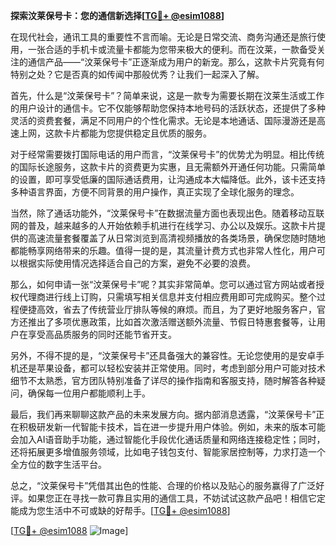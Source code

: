 **探索汶莱保号卡：您的通信新选择[[TG💪+ @esim1088](https://t.me/s/esim1088)]**

在现代社会，通讯工具的重要性不言而喻。无论是日常交流、商务沟通还是旅行使用，一张合适的手机卡或流量卡都能为您带来极大的便利。而在汶莱，一款备受关注的通信产品——“汶莱保号卡”正逐渐成为用户的新宠。那么，这款卡片究竟有何特别之处？它是否真的如传闻中那般优秀？让我们一起深入了解。

首先，什么是“汶莱保号卡”？简单来说，这是一款专为需要长期在汶莱生活或工作的用户设计的通信卡。它不仅能够帮助您保持本地号码的活跃状态，还提供了多种灵活的资费套餐，满足不同用户的个性化需求。无论是本地通话、国际漫游还是高速上网，这款卡片都能为您提供稳定且优质的服务。

对于经常需要拨打国际电话的用户而言，“汶莱保号卡”的优势尤为明显。相比传统的国际长途服务，这款卡片的资费更为实惠，且无需额外开通任何功能。只需简单的设置，即可享受低廉的国际通话费用，让沟通成本大幅降低。此外，该卡还支持多种语言界面，方便不同背景的用户操作，真正实现了全球化服务的理念。

当然，除了通话功能外，“汶莱保号卡”在数据流量方面也表现出色。随着移动互联网的普及，越来越多的人开始依赖手机进行在线学习、办公以及娱乐。这款卡片提供的高速流量套餐覆盖了从日常浏览到高清视频播放的各类场景，确保您随时随地都能畅享网络带来的乐趣。值得一提的是，其流量计费方式也非常人性化，用户可以根据实际使用情况选择适合自己的方案，避免不必要的浪费。

那么，如何申请一张“汶莱保号卡”呢？其实非常简单。您可以通过官方网站或者授权代理商进行线上订购，只需填写相关信息并支付相应费用即可完成购买。整个过程便捷高效，省去了传统营业厅排队等候的麻烦。而且，为了更好地服务客户，官方还推出了多项优惠政策，比如首次激活赠送额外流量、节假日特惠套餐等，让用户在享受高品质服务的同时还能节省开支。

另外，不得不提的是，“汶莱保号卡”还具备强大的兼容性。无论您使用的是安卓手机还是苹果设备，都可以轻松安装并正常使用。同时，考虑到部分用户可能对技术细节不太熟悉，官方团队特别准备了详尽的操作指南和客服支持，随时解答各种疑问，确保每一位用户都能顺利上手。

最后，我们再来聊聊这款产品的未来发展方向。据内部消息透露，“汶莱保号卡”正在积极研发新一代智能卡技术，旨在进一步提升用户体验。例如，未来的版本可能会加入AI语音助手功能，通过智能化手段优化通话质量和网络连接稳定性；同时，还将拓展更多增值服务领域，比如电子钱包支付、智能家居控制等，力求打造一个全方位的数字生活平台。

总之，“汶莱保号卡”凭借其出色的性能、合理的价格以及贴心的服务赢得了广泛好评。如果您正在寻找一款可靠且实用的通信工具，不妨试试这款产品吧！相信它定能成为您生活中不可或缺的好帮手。[[TG💪+ @esim1088](https://t.me/s/esim1088)]

[[TG💪+ @esim1088](https://t.me/s/esim1088) ![Image](https://i.postimg.cc/4NQfJmqS/Snipaste-2025-05-13-00-14-12.png)]